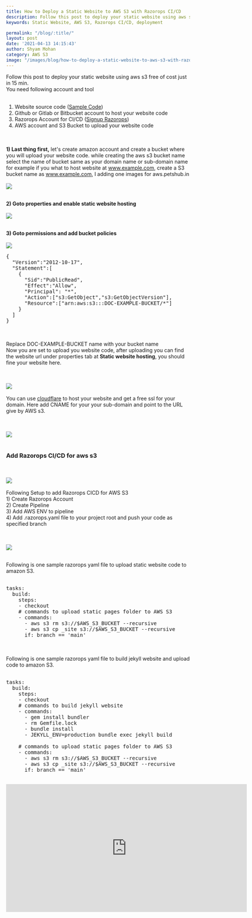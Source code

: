 ```yaml
---
title: How to Deploy a Static Website to AWS S3 with Razorops CI/CD
description: Follow this post to deploy your static website using aws s3 free of cost just in 15 min.
keywords: Static Website, AWS S3, Razorops CI/CD, deployment

permalink: "/blog/:title/"
layout: post
date: '2021-04-13 14:15:43'
author: Shyam Mohan
category: AWS S3
image: "/images/blog/how-to-deploy-a-static-website-to-aws-s3-with-razorops-ci-cd.webp"
---
```


Follow this post to deploy your static website using aws s3 free of cost just in 15 min. <br>You need following account and tool<br><br>
1) Website source code (<a href="https://github.com/razorops-public/deploy-a-static-website-to-aws-s3" target="_blank">Sample Code</a>)<br>
2) Github or Gitlab or Bitbucket account to host your website code<br>
3) Razorops Account for CI/CD (<a href="https://dashboard.razorops.com/users/sign_up" target="_blank">Signup Razorops</a>)<br>
4) AWS account and S3 Bucket to upload your website code<br>

<br><br>
<b>1) Last thing first,</b> let's create amazon account and create a bucket where you will upload your website code. while creating the aws s3 bucket name select the name of bucket same as your domain name or sub-domain name for example if you what to host website at www.example.com, create a S3 bucket name as www.example.com, I adding one images for aws.petshub.in
<br><br>
<img src="/images/blog/deploy-a-static-website-to-AWS-with-Razorops-CICD.png" >
<br><br>

<b>2) Goto properties and enable static website hosting</b>
<br><br>
<img src="/images/blog/deploy-a-static-website-to-AWS-with-Razorops-CICD-1.png" >
<br><br>

<b>3) Goto permissions and add bucket policies </b>
<br><br>
<img src="/images/blog/deploy-a-static-website-to-AWS-with-Razorops-CICD-2.png" >
<br>
<pre>
{
  "Version":"2012-10-17",
  "Statement":[
    {
      "Sid":"PublicRead",
      "Effect":"Allow",
      "Principal": "*",
      "Action":["s3:GetObject","s3:GetObjectVersion"],
      "Resource":["arn:aws:s3:::DOC-EXAMPLE-BUCKET/*"]
    }
  ]
}

</pre>
<br>
Replace DOC-EXAMPLE-BUCKET name with your bucket name
<br>
Now you are set to upload you website code, after uploading you can find the website url under properties tab at <b>Static website hosting</b>, you should fine your website here. 

<br><br>
<img src="/images/blog/deploy-a-static-website-to-AWS-with-Razorops-CICD-3.png" >
<br><br>
You can use <a href="https://www.cloudflare.com/en-gb/" target="_blank">cloudflare</a> to host your website and get a free ssl for your domain. Here add CNAME for your your sub-domain and point to the URL give by AWS s3.

<br><br>
<img src="/images/blog/deploy-a-static-website-to-AWS-with-Razorops-CICD-4.png" >
<br><br>
<h3>Add Razorops CI/CD for aws s3</h3>
<br><br>
<img src="/images/blog/add-razorops-ci-cd-to-aws-s3.png" >
<br><br>
Following Setup to add Razorops CICD for AWS S3<br>
1) Create Razorops Account<br>
2) Create Pipeline<br>
3) Add AWS ENV to pipeline<br>
4) Add .razorops.yaml file to your project root and push your code as specified branch 

<br><br>
<img src="/images/blog/razorops-cicd-for-aws-s3.gif" >
<br><br>

Following is one sample razorops yaml file to upload static website code to amazon S3.
<br>
<br>
<pre>
tasks:
  build:
    steps:
    - checkout
    # commands to upload static pages folder to AWS S3
    - commands:
      - aws s3 rm s3://$AWS_S3_BUCKET --recursive
      - aws s3 cp _site s3://$AWS_S3_BUCKET --recursive
      if: branch == 'main'
</pre>
<br><br>
Following is one sample razorops yaml file to build jekyll website and upload code to amazon S3.
<br>
<br>
<pre>
tasks:
  build:
    steps:
    - checkout
    # commands to build jekyll website
    - commands:
      - gem install bundler
      - rm Gemfile.lock
      - bundle install
      - JEKYLL_ENV=production bundle exec jekyll build

    # commands to upload static pages folder to AWS S3
    - commands:
      - aws s3 rm s3://$AWS_S3_BUCKET --recursive
      - aws s3 cp _site s3://$AWS_S3_BUCKET --recursive
      if: branch == 'main'
</pre>

<br>
<iframe width="660" height="350" src="https://www.youtube.com/embed/AQ2-3bkTG0E" title="YouTube video player" frameborder="0" allow="accelerometer; autoplay; clipboard-write; encrypted-media; gyroscope; picture-in-picture" allowfullscreen></iframe>

<br>







